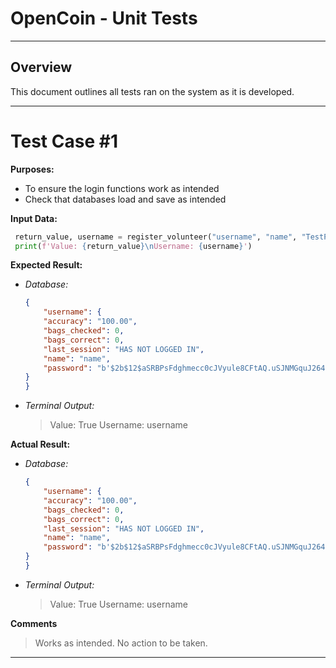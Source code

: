 # OpenCoin - Unit Tests

---

## Overview

This document outlines all tests ran on the system as it is developed.

---

# Test Case #1

**Purposes:**
 - To ensure the login functions work as intended
 - Check that databases load and save as intended

**Input Data:**
```python
 return_value, username = register_volunteer("username", "name", "TestPassword")
 print(f'Value: {return_value}\nUsername: {username}')
```

**Expected Result:**
 - *Database:*
    ```json
    {
        "username": {
        "accuracy": "100.00",
        "bags_checked": 0,
        "bags_correct": 0,
        "last_session": "HAS NOT LOGGED IN",
        "name": "name",
        "password": "b'$2b$12$aSRBPsFdghmecc0cJVyule8CFtAQ.uSJNMGquJ264cVpHcez5I6pO'"
    }
    }
    ```
  - *Terminal Output:*
    > Value: True
    > Username: username

**Actual Result:**
 - *Database:*
    ```json
    {
        "username": {
        "accuracy": "100.00",
        "bags_checked": 0,
        "bags_correct": 0,
        "last_session": "HAS NOT LOGGED IN",
        "name": "name",
        "password": "b'$2b$12$aSRBPsFdghmecc0cJVyule8CFtAQ.uSJNMGquJ264cVpHcez5I6pO'"
    }
    }
    ```
  - *Terminal Output:*
    > Value: True
    > Username: username

**Comments**
 > Works as intended. No action to be taken.

 ---